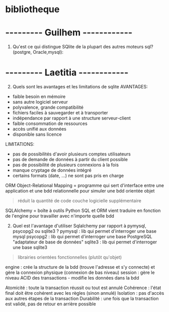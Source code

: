 # bibliotheque

# --------- Guilhem ------------
1. Qu'est ce qui distingue SQlite de la plupart des autres moteurs sql? (postgre, Oracle,mysql):


# --------- Laetitia ------------
2. Quels sont les avantages et les limitations de sqlite
AVANTAGES: 
* faible besoin en mémoire
* sans autre logiciel serveur
* polyvalence, grande compatibilité
* fichiers faciles à sauvegarder et à transporter 
* indépendance par rapport à une structure serveur-client
* faible consommation de ressources
* accès unifié aux données
* disponible sans licence

LIMITATIONS:
* pas de possibilités d'avoir plusieurs comptes utilisateurs
* pas de demande de données à partir du client possible
* pas de possibilité de plusieurs connexions à la fois
* manque cryptage de données intégré
* certains formats (date, ...) ne sont pas pris en charge

ORM Object-Relational Mapping
= programme qui sert d'interface entre une application et une bdd relationnelle pour simuler une bdd orientée objet
> réduit la quantité de code
> couche logicielle supplémentaire

SQLAlchemy
= boîte à outils Python SQL et ORM
vient traduire en fonction de l'engine pour travailler avec n'importe quelle bdd

2. Quel est l'avantage d'utiliser Sqlalchemy par rapport à pymysql, psycopg2 ou sqlite3 ?
pymysql : lib qui permet d'interroger une base mysql
psycopg2 : lib qui permet d'interroger une base PostgreSQL "adaptateur de base de données"
sqlite3 : lib qui permet d'interroger une base sqlite3
> librairies orientées fonctionnelles (plutôt qu'objet)

engine : crée la structure de la bdd (trouve l'adresse et s'y connecte) et gère la connexion physique (connexion de bas niveau)
session : gère le niveau ACID des transactions - modifie les données dans la bdd

Atomicité : toute la transaction réussit ou tout est annulé
Cohérence : l'état final doit être cohérent avec les règles (sinon annulé)
Isolation : pas d'accès aux autres étapes de la transaction
Durabilité : une fois que la transaction est validé, pas de retour en arrière possible